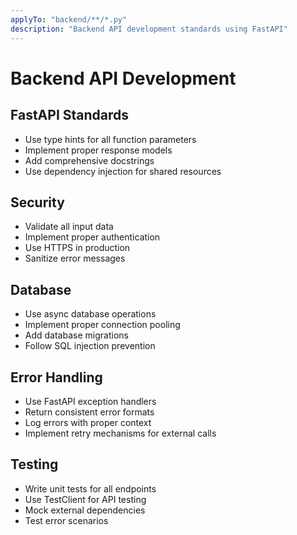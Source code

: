 ```yaml
---
applyTo: "backend/**/*.py"
description: "Backend API development standards using FastAPI"
---
```


# Backend API Development

## FastAPI Standards
- Use type hints for all function parameters
- Implement proper response models
- Add comprehensive docstrings
- Use dependency injection for shared resources

## Security
- Validate all input data
- Implement proper authentication
- Use HTTPS in production
- Sanitize error messages

## Database
- Use async database operations
- Implement proper connection pooling
- Add database migrations
- Follow SQL injection prevention

## Error Handling
- Use FastAPI exception handlers
- Return consistent error formats
- Log errors with proper context
- Implement retry mechanisms for external calls

## Testing
- Write unit tests for all endpoints
- Use TestClient for API testing
- Mock external dependencies
- Test error scenarios
